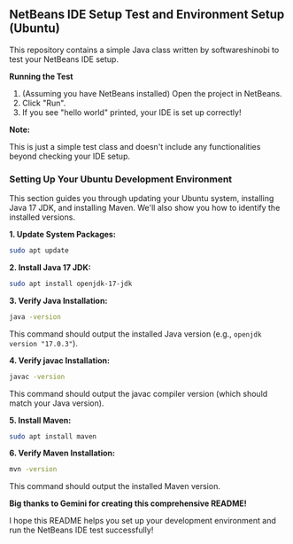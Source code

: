 ## NetBeans IDE Setup Test and Environment Setup (Ubuntu)

This repository contains a simple Java class written by softwareshinobi to test your NetBeans IDE setup. 

**Running the Test**

1.  (Assuming you have NetBeans installed) Open the project in NetBeans.
2.  Click "Run".
3.  If you see "hello world" printed, your IDE is set up correctly!

**Note:**

This is just a simple test class and doesn't include any functionalities beyond checking your IDE setup.

### Setting Up Your Ubuntu Development Environment

This section guides you through updating your Ubuntu system, installing Java 17 JDK, and installing Maven. We'll also show you how to identify the installed versions.

**1. Update System Packages:**

```bash
sudo apt update
```

**2. Install Java 17 JDK:**

```bash
sudo apt install openjdk-17-jdk
```

**3. Verify Java Installation:**

```bash
java -version
```

This command should output the installed Java version (e.g., `openjdk version "17.0.3"`).

**4. Verify javac Installation:**

```bash
javac -version
```

This command should output the javac compiler version (which should match your Java version).

**5. Install Maven:**

```bash
sudo apt install maven
```

**6. Verify Maven Installation:**

```bash
mvn -version
```

This command should output the installed Maven version.

**Big thanks to Gemini for creating this comprehensive README!**

I hope this README helps you set up your development environment and run the NetBeans IDE test successfully!

